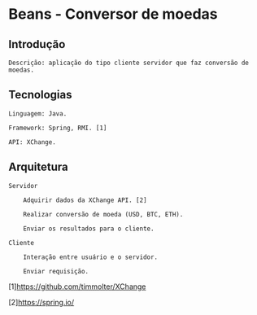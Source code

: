 # Beans - Conversor de moedas

## Introdução
    Descrição: aplicação do tipo cliente servidor que faz conversão de moedas.
    
## Tecnologias
    Linguagem: Java.
    
    Framework: Spring, RMI. [1]
    
    API: XChange.
## Arquitetura
    Servidor
    
        Adquirir dados da XChange API. [2]
      
        Realizar conversão de moeda (USD, BTC, ETH).
            
        Enviar os resultados para o cliente.
      
    Cliente
    
        Interação entre usuário e o servidor.
      
        Enviar requisição.

[1]https://github.com/timmolter/XChange

[2]https://spring.io/

